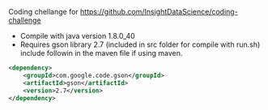 Coding chellange for https://github.com/InsightDataScience/coding-challenge
* Compile with java version 1.8.0_40
* Requires gson library 2.7 (included in src folder for compile with run.sh) include followin in the maven file if using maven.
```xml
<dependency>
    <groupId>com.google.code.gson</groupId>
    <artifactId>gson</artifactId>
    <version>2.7</version>
</dependency> 
```
